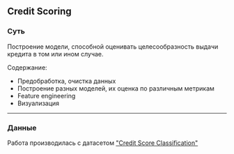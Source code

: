 ## Credit Scoring
### Суть
Построение модели, способной оценивать целесообразность выдачи кредита в том или ином случае.

Содержание:

- Предобработка, очистка данных
- Построение разных моделей, их оценка по различным метрикам
- Feature engineering
- Визуализация

---
### Данные
Работа производилась с датасетом ["Credit Score Classification"](https://www.kaggle.com/datasets/parisrohan/credit-score-classification/)